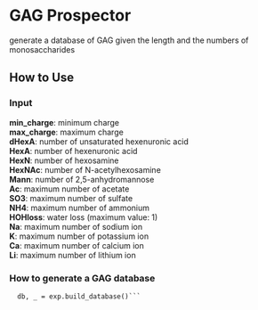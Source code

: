 # GAG Prospector
generate a database of GAG given the length and the numbers of monosaccharides

## How to Use 
### Input 
<b>min_charge</b>: minimum charge</br>
<b>max_charge</b>: maximum charge</br>
<b>dHexA</b>: number of unsaturated hexenuronic acid</br>
<b>HexA</b>: number of hexenuronic acid</br>
<b>HexN</b>: number of hexosamine</br>
<b>HexNAc</b>: number of N-acetylhexosamine</br>
<b>Mann</b>: number of 2,5-anhydromannose</br>
<b>Ac</b>: maximum number of acetate</br>
<b>SO3</b>: maximum number of sulfate</br>
<b>NH4</b>: maximum number of ammonium</br>
<b>HOHloss</b>: water loss (maximum value: 1)</br>
<b>Na</b>: maximum number of sodium ion</br>
<b>K</b>: maximum number of potassium ion</br>
<b>Ca</b>: maximum number of calcium ion</br>
<b>Li</b>: maximum number of lithium ion</br>

### How to generate a GAG database
```exp = GagProspector(4, 8, 200, 2000, 1, 6, 7, 0, 0, 2, 20, 1, 1, 0)</br>
  db, _ = exp.build_database()```
